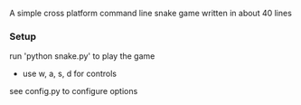 
A simple cross platform command line snake game written in about 40 lines

### Setup

run 'python snake.py' to play the game
 - use w, a, s, d for controls

 see config.py to configure options
